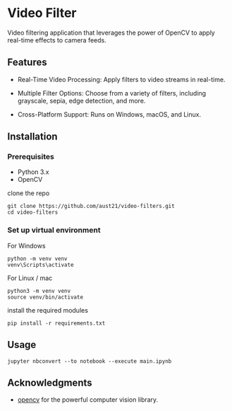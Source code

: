 # Video Filter

Video filtering application that leverages the power of OpenCV to apply real-time effects to camera feeds.

## Features

- Real-Time Video Processing: Apply filters to video streams in real-time.

- Multiple Filter Options: Choose from a variety of filters, including grayscale, sepia, edge detection, and more.

- Cross-Platform Support: Runs on Windows, macOS, and Linux.

## Installation

### Prerequisites

- Python 3.x
- OpenCV

clone the repo

```
git clone https://github.com/aust21/video-filters.git
cd video-filters
```

### Set up virtual environment

For Windows

```
python -m venv venv
venv\Scripts\activate
```

For Linux / mac

```
python3 -m venv venv
source venv/bin/activate
```

install the required modules

```
pip install -r requirements.txt
```

## Usage

```
jupyter nbconvert --to notebook --execute main.ipynb
```

## Acknowledgments

- [opencv](https://opencv.org/) for the powerful computer vision library.
